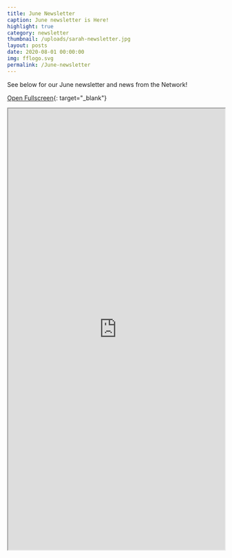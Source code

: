 ```yaml
---
title: June Newsletter
caption: June newsletter is Here!
highlight: true
category: newsletter
thumbnail: /uploads/sarah-newsletter.jpg
layout: posts
date: 2020-08-01 00:00:00
img: fflogo.svg
permalink: /June-newsletter
---
```


See below for our June newsletter and news from the Network\!

[Open Fullscreen](http://mailchi.mp/fabfoundation.org/the-fab-foundation-june-newsletter-is-here-4359179){: target="_blank"}

<iframe src="https://mailchi.mp/fabfoundation.org/the-fab-foundation-june-newsletter-is-here-4359179" style="max-width: 1024px; width: 100%; margin: 0 auto; height: 1024px"></iframe>
